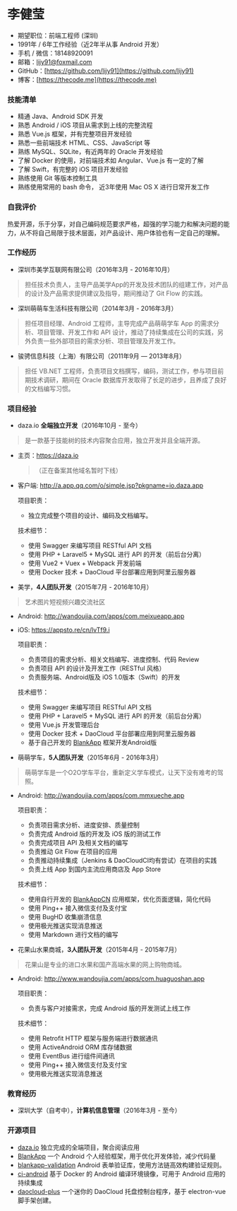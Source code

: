 # 李健莹

- 期望职位：前端工程师 (深圳)
- 1991年 / 6年工作经验（近2年半从事 Android 开发）
- 手机 / 微信：18148920091
- 邮箱：lijy91@foxmail.com
- GitHub：[https://github.com/lijy91](https://github.com/lijy91)
- 博客：[https://thecode.me](https://thecode.me)

### 技能清单
- 精通 Java、Android SDK 开发
- 熟悉 Android / iOS 项目从需求到上线的完整流程
- 熟悉 Vue.js 框架，并有完整项目开发经验
- 熟悉一些前端技术 HTML、CSS、JavaScript 等
- 熟练 MySQL、SQLite，有近两年的 Oracle 开发经验
- 了解 Docker 的使用，对前端技术如 Angular、Vue.js 有一定的了解
- 了解 Swift，有完整的 iOS 项目开发经验
- 熟练使用 Git 等版本控制工具
- 熟练使用常用的 bash 命令， 近3年使用 Mac OS X 进行日常开发工作

### 自我评价
热爱开源，乐于分享，对自己编码规范要求严格，超强的学习能力和解决问题的能力，从不将自己局限于技术层面，对产品设计、用户体验也有一定自己的理解。

### 工作经历
- 深圳市美学互联网有限公司（2016年3月 - 2016年10月）
> 担任技术负责人，主导产品美学App的开发及技术团队的组建工作，对产品的设计及产品需求提供建议及指导，期间推动了 Git Flow 的实践。

- 深圳萌萌车生活科技有限公司（2014年3月 - 2016年3月）
> 担任项目经理、Android 工程师，主导完成产品萌萌学车 App 的需求分析、项目管理、开发工作和 API 设计，推动了持续集成在公司的实践，另外负责一些外部项目的需求分析、项目管理及开发工作。

- 骏骋信息科技（上海）有限公司（2011年9月 — 2013年8月）
> 担任 VB.NET 工程师，负责项目文档撰写，编码，测试工作，参与项目前期技术调研，期间在 Oracle 数据库开发取得了长足的进步，且养成了良好的文档编写习惯。

### 项目经验

- daza.io **全端独立开发**（2016年10月 - 至今）
> 是一款基于技能树的技术内容聚合应用，独立开发并且全端开源。

  - 主页：https://daza.io
    >（正在备案其他域名暂时下线）
  - 客户端: http://a.app.qq.com/o/simple.jsp?pkgname=io.daza.app

    项目职责：
    - 独立完成整个项目的设计、编码及文档编写。

    技术细节：
    - 使用 Swagger 来编写项目 RESTful API 文档
    - 使用 PHP + Laravel5 + MySQL 进行 API 的开发（前后台分离）
    - 使用 Vue2 + Vuex + Webpack 开发前端
    - 使用 Docker 技术 + DaoCloud 平台部署应用到阿里云服务器

- 美学，**4人团队开发**（2015年7月 - 2016年10月）
> 艺术图片短视频兴趣交流社区

  - Android: http://wandoujia.com/apps/com.meixueapp.app
  - iOS: https://appsto.re/cn/lvTf9.i

    项目职责：
    - 负责项目的需求分析、相关文档编写、进度控制、代码 Review
    - 负责项目 API 的设计及开发工作（RESTful 风格）
    - 负责服务端、Android版及 iOS 1.0版本（Swift）的开发

    技术细节：
    - 使用 Swagger 来编写项目 RESTful API 文档
    - 使用 PHP + Laravel5 + MySQL 进行 API 的开发（前后台分离）
    - 使用 Vue.js 开发管理后台
    - 使用 Docker 技术 + DaoCloud 平台部署应用到阿里云服务器
    - 基于自己开发的 [BlankApp](https://github.com/lijy91/BlankApp) 框架开发Android版


- 萌萌学车，**5人团队开发**（2015年6月 - 2016年3月）
> 萌萌学车是一个O2O学车平台，重新定义学车模式，让天下没有难考的驾照。

  - Android: http://wandoujia.com/apps/com.mmxueche.app

    项目职责：
    - 负责项目需求分析、进度安排、质量控制
    - 负责完成 Android 版的开发及 iOS 版的测试工作
    - 负责完成项目 API 及相关文档的编写
    - 负责推动 Git Flow 在项目的应用
    - 负责推动持续集成（Jenkins & DaoCloudCI均有尝试）在项目的实践
    - 负责上线 App 到国内主流应用商店及 App Store

    技术细节：
    - 使用自行开发的 [BlankAppCN](https://coding.net/u/lijy91/p/BlankAppCN/git) 应用框架，优化页面逻辑，简化代码
    - 使用 Ping++ 接入微信支付及支付宝
    - 使用 BugHD 收集崩溃信息
    - 使用极光推送实现消息推送
    - 使用 Markdown 进行文档的编写


- 花果山水果商城，**3人团队开发**（2015年4月 - 2015年7月）
> 花果山是专业的进口水果和国产高端水果的网上购物商城。

  - Android: http://www.wandoujia.com/apps/com.huaguoshan.app

    项目职责：
    - 负责与客户对接需求，完成 Android 版的开发测试上线工作

    技术细节：
    - 使用 Retrofit HTTP 框架与服务端进行数据通讯
    - 使用 ActiveAndroid ORM 库存储数据
    - 使用 EventBus 进行组件间通讯
    - 使用 Ping++ 接入微信支付及支付宝
    - 使用极光推送实现消息推送

### 教育经历

- 深圳大学（自考中），**计算机信息管理**（2016年3月 - 至今）

### 开源项目
- [daza.io](https://github.com/lijy91/daza-backend)
独立完成的全端项目，聚合阅读应用
- [BlankApp](https://github.com/lijy91/BlankApp)
一个 Android 个人经验框架，用于优化开发体验，减少代码量
- [blankapp-validation](https://github.com/lijy91/blankapp-validation)
Android 表单验证库，使用方法链高效构建验证规则。
- [ci-android](https://github.com/lijy91/ci-android)
基于 Docker 的 Android 编译环境镜像，可用于 Android 应用的持续集成
- [daocloud-plus](https://github.com/lijy91/daocloud-plus)
一个迷你的 DaoCloud 托盘控制台程序，基于 electron-vue 脚手架创建。
